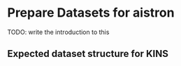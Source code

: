 # Prepare Datasets for aistron
TODO: write the introduction to this

## Expected dataset structure for KINS



